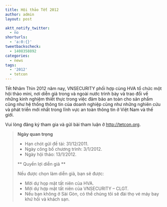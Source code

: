 ```yaml
---
title: Hội thảo Tết 2012
author: admin
layout: post

aktt_notify_twitter:
  - no
shorturls:
  - 'a:0:{}'
tweetbackscheck:
  - 1408358892
categories:
  - news
tags:
  - '2012'
  - tetcon
---
```

Tết Nhâm Thìn 2012 năm nay, VNSECURITY phối hợp cùng HVA tổ chức một hội thảo mini, nơi diễn giả trong và ngoài nước trình bày và trao đổi về những kinh nghiệm thiết thực trong việc đảm bảo an toàn cho sản phẩm cũng như hệ thống thông tin của doanh nghiệp cũng như những nghiên cứu và phát triển mới nhất trong lĩnh vực an toàn thông tin ở Việt Nam và thế giới.

Vui lòng đăng ký tham gia và gửi bài tham luận ở <a href="http://tetcon.org" target="_blank">http://tetcon.org</a>.

> <span style="font-weight: bold">Ngày quan trọng</span>
> 
> *   Hạn chót gửi đề tài: 31/12/2011.
> *   Ngày công bố chương trình: 3/1/2012.
> *   Ngày hội thảo: 13/1/2012.
> 
> ** Quyền lợi diễn giả **
> 
> Nếu được chọn làm diễn giả, bạn sẽ được:
> 
> *   Mời dự họp mặt tất niên của HVA.
> *   Mời dự hợp mặt tất niên của VNSECURITY &#8211; CLGT.
> *   Nếu bạn không ở Sài Gòn, có thể chúng tôi sẽ đài thọ vé máy bay khứ hồi và khách sạn.